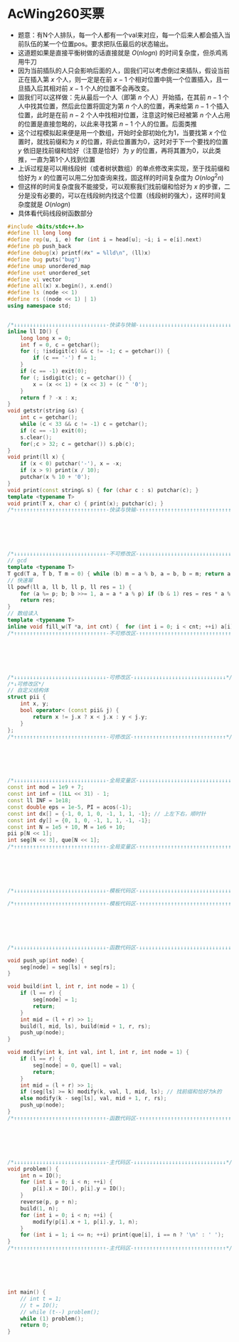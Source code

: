 # AcWing260买票


- 题意：有N个人排队，每一个人都有一个val来对应，每一个后来人都会插入当前队伍的某一个位置pos。要求把队伍最后的状态输出。
- 这道题如果是直接平衡树做的话直接就是 $O(nlogn)$ 的时间复杂度，但杀鸡焉用牛刀
- 因为当前插队的人只会影响后面的人，固我们可以考虑倒过来插队，假设当前正在插入第 $x$ 个人，则一定是在前 $x-1$ 个相对位置中挑一个位置插入，且一旦插入后其相对前 $x-1$ 个人的位置不会再改变。
- 固我们可以这样做：先从最后一个人（即第 $n$ 个人）开始插，在其前 $n-1$ 个人中找其位置，然后此位置将固定为第 $n$ 个人的位置，再来给第 $n-1$ 个插入位置，此时是在前 $n-2$ 个人中找相对位置，注意这时候已经被第 $n$ 个人占用的位置是直接忽略的，以此来寻找第 $n-1$ 个人的位置。后面类推
- 这个过程模拟起来便是用一个数组，开始时全部初始化为1，当要找第 $x$ 个位置时，就找前缀和为 $x$ 的位置，将此位置置为0，这时对于下一个要找的位置 $y$ 依旧是找前缀和恰好（注意是恰好）为 $y$ 的位置，再将其置为0，以此类推，一直为第1个人找到位置
- 上诉过程是可以用线段树（或者树状数组）的单点修改来实现，至于找前缀和恰好为 $x$ 的位置可以用二分加查询来找，固这样的时间复杂度为 $O(nlog^2n)$
- 但这样的时间复杂度我不能接受，可以观察我们找前缀和恰好为 $x$ 的步骤，二分是没有必要的，可以在线段树内找这个位置（线段树的强大），这样时间复杂度就是 $O(nlogn)$
- 具体看代码线段树函数部分

```cpp
#include <bits/stdc++.h>
#define ll long long
#define rep(u, i, e) for (int i = head[u]; ~i; i = e[i].next)
#define pb push_back
#define debug(x) printf(#x" = %lld\n", (ll)x)
#define bug puts("bug")
#define umap unordered_map
#define uset unordered_set
#define vi vector
#define all(x) x.begin(), x.end()
#define ls (node << 1)
#define rs ((node << 1) | 1)
using namespace std;


/*↓↓↓↓↓↓↓↓↓↓↓↓↓↓↓↓↓↓↓↓↓↓↓↓↓↓↓↓↓-快读与快输-↓↓↓↓↓↓↓↓↓↓↓↓↓↓↓↓↓↓↓↓↓↓↓↓↓↓↓↓↓*/
inline ll IO() {
    long long x = 0;
    int f = 0, c = getchar();
    for (; !isdigit(c) && c != -1; c = getchar()) {
        if (c == '-') f = 1;
    }
    if (c == -1) exit(0);
    for (; isdigit(c); c = getchar()) {
        x = (x << 1) + (x << 3) + (c ^ '0');
    }
    return f ? -x : x;
}
void getstr(string &s) {
    int c = getchar();
    while (c < 33 && c != -1) c = getchar();
    if (c == -1) exit(0);
    s.clear();
    for(;c > 32; c = getchar()) s.pb(c);
}
void print(ll x) {
    if (x < 0) putchar('-'), x = -x;
    if (x > 9) print(x / 10);
    putchar(x % 10 + '0');
}
void print(const string& s) { for (char c : s) putchar(c); }
template <typename T>
void print(T x, char c) { print(x); putchar(c); }
/*↑↑↑↑↑↑↑↑↑↑↑↑↑↑↑↑↑↑↑↑↑↑↑↑↑↑↑↑↑-快读与快输-↑↑↑↑↑↑↑↑↑↑↑↑↑↑↑↑↑↑↑↑↑↑↑↑↑↑↑↑↑*/






/*↓↓↓↓↓↓↓↓↓↓↓↓↓↓↓↓↓↓↓↓↓↓↓↓↓↓↓↓↓-不可修改区-↓↓↓↓↓↓↓↓↓↓↓↓↓↓↓↓↓↓↓↓↓↓↓↓↓↓↓↓↓*/
// gcd
template <typename T>
T gcd(T a, T b, T m = 0) { while (b) m = a % b, a = b, b = m; return a; }
// 快速幂
ll powf(ll a, ll b, ll p, ll res = 1) {
    for (a %= p; b; b >>= 1, a = a * a % p) if (b & 1) res = res * a % p;
    return res;
}
// 数组读入
template <typename T>
inline void fill_w(T *a, int cnt) {  for (int i = 0; i < cnt; ++i) a[i] = IO();}
/*↑↑↑↑↑↑↑↑↑↑↑↑↑↑↑↑↑↑↑↑↑↑↑↑↑↑↑↑↑-不可修改区-↑↑↑↑↑↑↑↑↑↑↑↑↑↑↑↑↑↑↑↑↑↑↑↑↑↑↑↑↑*/






/*↓↓↓↓↓↓↓↓↓↓↓↓↓↓↓↓↓↓↓↓↓↓↓↓↓↓↓↓↓-可修改区-↓↓↓↓↓↓↓↓↓↓↓↓↓↓↓↓↓↓↓↓↓↓↓↓↓↓↓↓↓*/
/*↓可修改区*/
// 自定义结构体
struct pii {
    int x, y;
    bool operator< (const pii& j) {
        return x != j.x ? x < j.x : y < j.y;
    }
};
/*↑↑↑↑↑↑↑↑↑↑↑↑↑↑↑↑↑↑↑↑↑↑↑↑↑↑↑↑↑-可修改区-↑↑↑↑↑↑↑↑↑↑↑↑↑↑↑↑↑↑↑↑↑↑↑↑↑↑↑↑↑*/






/*↓↓↓↓↓↓↓↓↓↓↓↓↓↓↓↓↓↓↓↓↓↓↓↓↓↓↓↓↓-全局变量区-↓↓↓↓↓↓↓↓↓↓↓↓↓↓↓↓↓↓↓↓↓↓↓↓↓↓↓↓↓*/
const int mod = 1e9 + 7;
const int inf = (1LL << 31) - 1;
const ll INF = 1e18;
const double eps = 1e-5, PI = acos(-1);
const int dx[] = {-1, 0, 1, 0, -1, 1, 1, -1}; // 上左下右，顺时针
const int dy[] = {0, 1, 0, -1, 1, 1, -1, -1};
const int N = 1e5 + 10, M = 1e6 + 10;
pii p[N << 1];
int seg[N << 3], que[N << 1];
/*↑↑↑↑↑↑↑↑↑↑↑↑↑↑↑↑↑↑↑↑↑↑↑↑↑↑↑↑↑-全局变量区-↑↑↑↑↑↑↑↑↑↑↑↑↑↑↑↑↑↑↑↑↑↑↑↑↑↑↑↑↑*/






/*↓↓↓↓↓↓↓↓↓↓↓↓↓↓↓↓↓↓↓↓↓↓↓↓↓↓↓↓↓-模板代码区-↓↓↓↓↓↓↓↓↓↓↓↓↓↓↓↓↓↓↓↓↓↓↓↓↓↓↓↓↓*/

/*↑↑↑↑↑↑↑↑↑↑↑↑↑↑↑↑↑↑↑↑↑↑↑↑↑↑↑↑↑-模板代码区-↑↑↑↑↑↑↑↑↑↑↑↑↑↑↑↑↑↑↑↑↑↑↑↑↑↑↑↑↑*/






/*↓↓↓↓↓↓↓↓↓↓↓↓↓↓↓↓↓↓↓↓↓↓↓↓↓↓↓↓↓-函数代码区-↓↓↓↓↓↓↓↓↓↓↓↓↓↓↓↓↓↓↓↓↓↓↓↓↓↓↓↓↓*/

void push_up(int node) {
    seg[node] = seg[ls] + seg[rs];
}

void build(int l, int r, int node = 1) {
    if (l == r) {
        seg[node] = 1;
        return;
    }
    int mid = (l + r) >> 1;
    build(l, mid, ls), build(mid + 1, r, rs);
    push_up(node);
}

void modify(int k, int val, int l, int r, int node = 1) {
    if (l == r) {
        seg[node] = 0, que[l] = val;
        return;
    }
    int mid = (l + r) >> 1;
    if (seg[ls] >= k) modify(k, val, l, mid, ls); // 找前缀和恰好为k的
    else modify(k - seg[ls], val, mid + 1, r, rs);
    push_up(node);
}
/*↑↑↑↑↑↑↑↑↑↑↑↑↑↑↑↑↑↑↑↑↑↑↑↑↑↑↑↑↑-函数代码区-↑↑↑↑↑↑↑↑↑↑↑↑↑↑↑↑↑↑↑↑↑↑↑↑↑↑↑↑↑*/






/*↓↓↓↓↓↓↓↓↓↓↓↓↓↓↓↓↓↓↓↓↓↓↓↓↓↓↓↓↓-主代码区-↓↓↓↓↓↓↓↓↓↓↓↓↓↓↓↓↓↓↓↓↓↓↓↓↓↓↓↓↓*/
void problem() {
    int n = IO();
    for (int i = 0; i < n; ++i) {
        p[i].x = IO(), p[i].y = IO();
    }
    reverse(p, p + n);
    build(1, n);
    for (int i = 0; i < n; ++i) {
        modify(p[i].x + 1, p[i].y, 1, n);
    }
    for (int i = 1; i <= n; ++i) print(que[i], i == n ? '\n' : ' ');
}
/*↑↑↑↑↑↑↑↑↑↑↑↑↑↑↑↑↑↑↑↑↑↑↑↑↑↑↑↑↑-主代码区-↑↑↑↑↑↑↑↑↑↑↑↑↑↑↑↑↑↑↑↑↑↑↑↑↑↑↑↑↑*/






int main() {
    // int t = 1;
    // t = IO();
    // while (t--) problem();
    while (1) problem();
    return 0;
}

```




